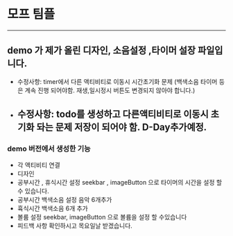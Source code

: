 # 모프 팀플
---
## demo 가 제가 올린 디자인, 소음설정 ,타이머 설장 파일입니다. 
- 수정사항: timer에서 다른 액티비티로 이동시 시간초기화 문제 (백색소음 타이머 등은 계속 진행 되어야함. 재생,일시정시 버튼도 변경되지 않아야 합니다.)
- 수정사항: todo를 생성하고 다른액티비티로 이동시 초기화 돠는 문제 저장이 되어야 함. D-Day추가예정.
  ---
### demo 버전에서 생성한 기능

- 각 액티비티 연결
- 디자인
- 공부시간 , 휴식시간 설정 seekbar , imageButton 으로 타이머의 시간을 설정 할 수 있습니다.
- 공부시간 백색소음 설정 음악 6개추가
- 휵식시간 백색소음 6개 추가
- 볼륨 설정 seekbar, imageButton 으로 볼륨을 설정 할 수있습니다
- 피드백 사항 확인하시고 목요일날 받겠습니다.
